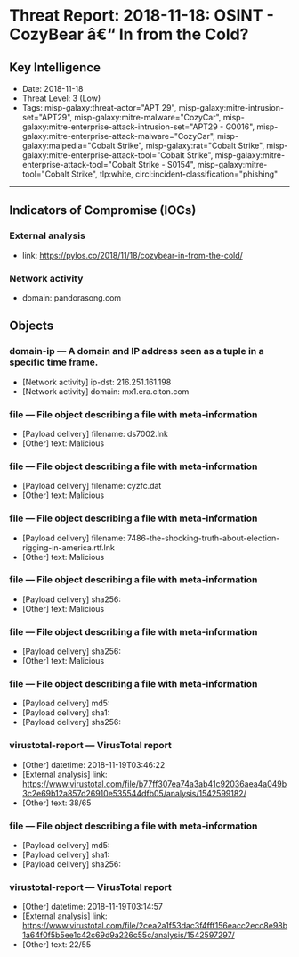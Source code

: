 # Threat Report: 2018-11-18: OSINT - CozyBear â€“ In from the Cold?


## Key Intelligence
* Date: 2018-11-18
* Threat Level: 3 (Low)
* Tags: misp-galaxy:threat-actor="APT 29", misp-galaxy:mitre-intrusion-set="APT29", misp-galaxy:mitre-malware="CozyCar", misp-galaxy:mitre-enterprise-attack-intrusion-set="APT29 - G0016", misp-galaxy:mitre-enterprise-attack-malware="CozyCar", misp-galaxy:malpedia="Cobalt Strike", misp-galaxy:rat="Cobalt Strike", misp-galaxy:mitre-enterprise-attack-tool="Cobalt Strike", misp-galaxy:mitre-enterprise-attack-tool="Cobalt Strike - S0154", misp-galaxy:mitre-tool="Cobalt Strike", tlp:white, circl:incident-classification="phishing"

---

## Indicators of Compromise (IOCs)
### External analysis
* link: https://pylos.co/2018/11/18/cozybear-in-from-the-cold/

### Network activity
* domain: pandorasong.com

## Objects
### domain-ip — A domain and IP address seen as a tuple in a specific time frame.
* [Network activity] ip-dst: 216.251.161.198
* [Network activity] domain: mx1.era.citon.com

### file — File object describing a file with meta-information
* [Payload delivery] filename: ds7002.lnk
* [Other] text: Malicious

### file — File object describing a file with meta-information
* [Payload delivery] filename: cyzfc.dat
* [Other] text: Malicious

### file — File object describing a file with meta-information
* [Payload delivery] filename: 7486-the-shocking-truth-about-election-rigging-in-america.rtf.lnk
* [Other] text: Malicious

### file — File object describing a file with meta-information
* [Payload delivery] sha256: <sha256>
* [Other] text: Malicious

### file — File object describing a file with meta-information
* [Payload delivery] sha256: <sha256>
* [Other] text: Malicious

### file — File object describing a file with meta-information
* [Payload delivery] md5: <md5>
* [Payload delivery] sha1: <sha1>
* [Payload delivery] sha256: <sha256>

### virustotal-report — VirusTotal report
* [Other] datetime: 2018-11-19T03:46:22
* [External analysis] link: https://www.virustotal.com/file/b77ff307ea74a3ab41c92036aea4a049b3c2e69b12a857d26910e535544dfb05/analysis/1542599182/
* [Other] text: 38/65

### file — File object describing a file with meta-information
* [Payload delivery] md5: <md5>
* [Payload delivery] sha1: <sha1>
* [Payload delivery] sha256: <sha256>

### virustotal-report — VirusTotal report
* [Other] datetime: 2018-11-19T03:14:57
* [External analysis] link: https://www.virustotal.com/file/2cea2a1f53dac3f4fff156eacc2ecc8e98b1a64f0f5b5ee1c42c69d9a226c55c/analysis/1542597297/
* [Other] text: 22/55

